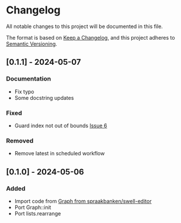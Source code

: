 # Changelog

All notable changes to this project will be documented in this file.

The format is based on [Keep a Changelog](https://keepachangelog.com/en/1.1.0/),
and this project adheres to [Semantic Versioning](https://semver.org/spec/v2.0.0.html).

## [0.1.1] - 2024-05-07

### Documentation

- Fix typo
- Some docstring updates

### Fixed

- Guard index not out of bounds [Issue 6](https://github.com/spraakbanken/parallel-corpus-py/issues/6)

### Removed

- Remove latest in scheduled workflow

## [0.1.0] - 2024-05-06

### Added

- Import code from [Graph from spraakbanken/swell-editor](https://github.com/spraakbanken/swell-editor)
- Port Graph::init
- Port lists.rearrange

<!-- generated by git-cliff -->
